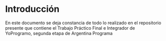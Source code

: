 # Introducción
En este documento se deja constancia de todo lo realizado en el repositorio presente que contiene el Trabajo Práctico Final e Integrador de YoProgramo, segunda etapa de Argentina Programa